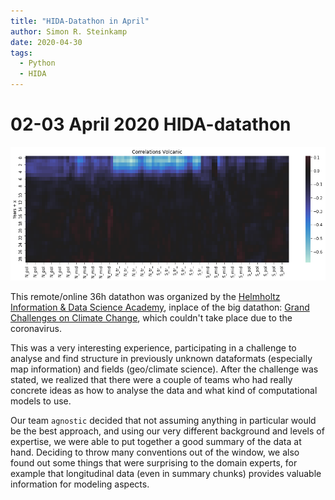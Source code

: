 ```yaml
---
title: "HIDA-Datathon in April"
author: Simon R. Steinkamp
date: 2020-04-30
tags:
  - Python
  - HIDA
---
```


# 02-03 April 2020 HIDA-datathon

![](../images/hida_volcanic.png)

This remote/online 36h datathon was organized by the [Helmholtz Information & Data Science Academy](https://www.helmholtz-hida.de/), inplace of the big datathon: [Grand Challenges on Climate Change](https://www.helmholtz-hida.de/angebote/veranstaltungen/detail/artikeldetail/hida-datathon/), which couldn't take place due to the coronavirus.

This was a very interesting experience, participating in a challenge to analyse and find structure in
previously unknown dataformats (especially map information) and fields (geo/climate science).
After the challenge was stated, we realized that there were a couple of teams who had really concrete
ideas as how to analyse the data and what kind of computational models to use.

Our team `agnostic` decided that not assuming anything in particular would be the best approach,
and using our very different background and levels of expertise, we were able to put together
a good summary of the data at hand.
Deciding to throw many conventions out of the window, we also found out some things that were
surprising to the domain experts, for example that longitudinal data (even in summary chunks)
provides valuable information for modeling aspects.